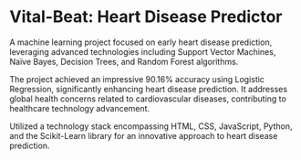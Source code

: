 # Vital-Beat: Heart Disease Predictor
A machine learning project focused on early heart disease prediction, leveraging advanced technologies including Support Vector Machines, Naïve Bayes, Decision Trees, and Random Forest algorithms.

The project achieved an impressive 90.16% accuracy using Logistic Regression, significantly enhancing heart disease prediction. It addresses global health concerns related to cardiovascular diseases, contributing to healthcare technology advancement.

Utilized a technology stack encompassing HTML, CSS, JavaScript, Python, and the Scikit-Learn library for an innovative approach to heart disease prediction.
